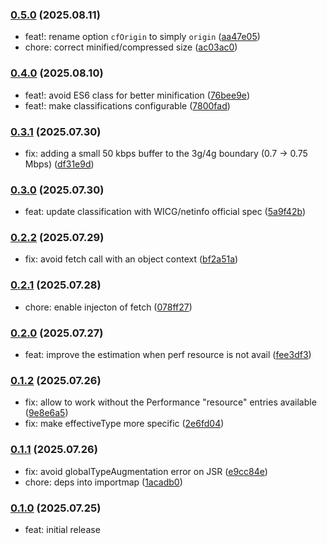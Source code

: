 ### [0.5.0](https://github.com/esroyo/network-information-api-polyfill/compare/v0.4.0...v0.5.0) (2025.08.11)

- feat!: rename option `cfOrigin` to simply `origin`
  ([aa47e05](https://github.com/esroyo/network-information-api-polyfill/commit/aa47e050b898dfd0e90e99eed152893d80df6500))
- chore: correct minified/compressed size
  ([ac03ac0](https://github.com/esroyo/network-information-api-polyfill/commit/ac03ac097aad5636d0740cf45c7b78e85e6f1e3a))

### [0.4.0](https://github.com/esroyo/network-information-api-polyfill/compare/v0.3.1...v0.4.0) (2025.08.10)

- feat!: avoid ES6 class for better minification
  ([76bee9e](https://github.com/esroyo/network-information-api-polyfill/commit/76bee9ebd9e6038c5f8f9400038a74911bae3820))
- feat!: make classifications configurable
  ([7800fad](https://github.com/esroyo/network-information-api-polyfill/commit/7800fad7d8de2202b8ca640b63554f9afe9d978b))

### [0.3.1](https://github.com/esroyo/network-information-api-polyfill/compare/v0.3.0...v0.3.1) (2025.07.30)

- fix: adding a small 50 kbps buffer to the 3g/4g boundary (0.7 → 0.75 Mbps)
  ([df31e9d](https://github.com/esroyo/network-information-api-polyfill/commit/df31e9dc25f596c93e5221be5a68c7ed60b15d2c))

### [0.3.0](https://github.com/esroyo/network-information-api-polyfill/compare/v0.2.2...v0.3.0) (2025.07.30)

- feat: update classification with WICG/netinfo official spec
  ([5a9f42b](https://github.com/esroyo/network-information-api-polyfill/commit/5a9f42bd58a2822ff346d97edf85b3760e055b2b))

### [0.2.2](https://github.com/esroyo/network-information-api-polyfill/compare/v0.2.1...v0.2.2) (2025.07.29)

- fix: avoid fetch call with an object context
  ([bf2a51a](https://github.com/esroyo/network-information-api-polyfill/commit/bf2a51a9094dc5c425f6fd312533300e186c221d))

### [0.2.1](https://github.com/esroyo/network-information-api-polyfill/compare/v0.2.0...v0.2.1) (2025.07.28)

- chore: enable injecton of fetch
  ([078ff27](https://github.com/esroyo/network-information-api-polyfill/commit/078ff27a2c05968fc9aa307ad735fe0fd6c2ab19))

### [0.2.0](https://github.com/esroyo/network-information-api-polyfill/compare/v0.1.2...v0.2.0) (2025.07.27)

- feat: improve the estimation when perf resource is not avail
  ([fee3df3](https://github.com/esroyo/network-information-api-polyfill/commit/fee3df3088adae45941655d51747230e31d43f4e))

### [0.1.2](https://github.com/esroyo/network-information-api-polyfill/compare/v0.1.1...v0.1.2) (2025.07.26)

- fix: allow to work without the Performance "resource" entries available
  ([9e8e6a5](https://github.com/esroyo/network-information-api-polyfill/commit/9e8e6a5855e2c3f3e6d70eed341a9d045699b707))
- fix: make effectiveType more specific
  ([2e6fd04](https://github.com/esroyo/network-information-api-polyfill/commit/2e6fd0417d4030adbd323961565f0c37ea0b1b09))

### [0.1.1](https://github.com/esroyo/network-information-api-polyfill/compare/v0.1.0...v0.1.1) (2025.07.26)

- fix: avoid globalTypeAugmentation error on JSR
  ([e9cc84e](https://github.com/esroyo/network-information-api-polyfill/commit/e9cc84ebe5114652b5feffa2d545d265fe620d20))
- chore: deps into importmap
  ([1acadb0](https://github.com/esroyo/network-information-api-polyfill/commit/1acadb035646ad6dac77e884bb887cc8da29f376))

### [0.1.0](https://github.com/esroyo/network-information-api-polyfill/releases/tag/v0.1.0) (2025.07.25)

- feat: initial release